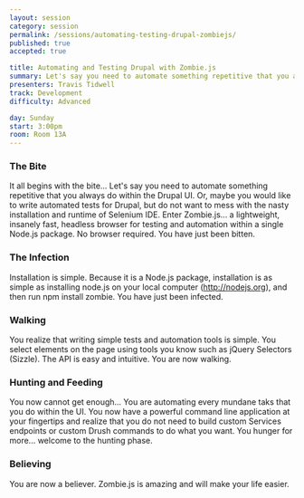```yaml
---
layout: session
category: session
permalink: /sessions/automating-testing-drupal-zombiejs/
published: true
accepted: true

title: Automating and Testing Drupal with Zombie.js
summary: Let's say you need to automate something repetitive that you always do within the Drupal UI. Enter Zombie.js... a lightweight, insanely fast, headless browser for testing and automation within a single Node.js package.
presenters: Travis Tidwell
track: Development
difficulty: Advanced

day: Sunday
start: 3:00pm
room: Room 13A
---
```


### The Bite
It all begins with the bite... Let's say you need to automate something repetitive that you always do within the Drupal UI. Or, maybe you would like to write automated tests for Drupal, but do not want to mess with the nasty installation and runtime of Selenium IDE. Enter Zombie.js... a lightweight, insanely fast, headless browser for testing and automation within a single Node.js package. No browser required. You have just been bitten.

### The Infection
Installation is simple. Because it is a Node.js package, installation is as simple as installing node.js on your local computer (http://nodejs.org), and then run npm install zombie. You have just been infected.

### Walking
You realize that writing simple tests and automation tools is simple. You select elements on the page using tools you know such as jQuery Selectors (Sizzle). The API is easy and intuitive. You are now walking.

### Hunting and Feeding
You now cannot get enough... You are automating every mundane taks that you do within the UI. You now have a powerful command line application at your fingertips and realize that you do not need to build custom Services endpoints or custom Drush commands to do what you want. You hunger for more... welcome to the hunting phase.

### Believing
You are now a believer. Zombie.js is amazing and will make your life easier.

